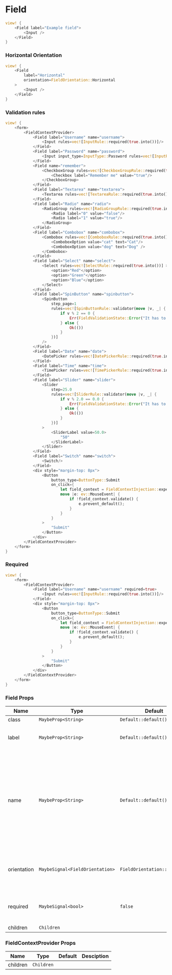 # Field

```rust demo
view! {
    <Field label="Example field">
        <Input />
    </Field>
}
```

### Horizontal Orientation

```rust demo
view! {
    <Field
        label="Horizontal"
        orientation=FieldOrientation::Horizontal
    >
        <Input />
    </Field>
}
```

### Validation rules

```rust demo
view! {
    <form>
        <FieldContextProvider>
            <Field label="Username" name="username">
                <Input rules=vec![InputRule::required(true.into())]/>
            </Field>
            <Field label="Password" name="password">
                <Input input_type=InputType::Password rules=vec![InputRule::required(true.into())]/>
            </Field>
            <Field name="remember">
                <CheckboxGroup rules=vec![CheckboxGroupRule::required(true.into())] >
                    <Checkbox label="Remember me" value="true"/>
                </CheckboxGroup>
            </Field>
            <Field label="Textarea" name="textarea">
                <Textarea rules=vec![TextareaRule::required(true.into())]/>
            </Field>
            <Field label="Radio" name="radio">
                <RadioGroup rules=vec![RadioGroupRule::required(true.into())] >
                    <Radio label="0" value="false"/>
                    <Radio label="1" value="true"/>
                </RadioGroup>
            </Field>
            <Field label="Combobox" name="combobox">
                <Combobox rules=vec![ComboboxRule::required(true.into())] placeholder="Select an animal" clearable=true>
                    <ComboboxOption value="cat" text="Cat"/>
                    <ComboboxOption value="dog" text="Dog" />
                </Combobox>
            </Field>
            <Field label="Select" name="select">
                <Select rules=vec![SelectRule::required(true.into())] >
                    <option>"Red"</option>
                    <option>"Green"</option>
                    <option>"Blue"</option>
                </Select>
            </Field>
            <Field label="SpinButton" name="spinbutton">
                <SpinButton
                    step_page=1
                    rules=vec![SpinButtonRule::validator(move |v, _| {
                        if v % 2 == 0 {
                            Err(FieldValidationState::Error("It has to be odd!".to_string()))
                        } else {
                            Ok(())
                        }
                    })]
                />
            </Field>
            <Field label="Date" name="date">
                <DatePicker rules=vec![DatePickerRule::required(true.into())]/>
            </Field>
            <Field label="Time" name="time">
                <TimePicker rules=vec![TimePickerRule::required(true.into())]/>
            </Field>
            <Field label="Slider" name="slider">
                <Slider
                    step=25.0
                    rules=vec![SliderRule::validator(move |v, _| {
                        if v % 2.0 == 0.0 {
                            Err(FieldValidationState::Error("It has to be odd!".to_string()))
                        } else {
                            Ok(())
                        }
                    })]
                >
                    <SliderLabel value=50.0>
                        "50"
                    </SliderLabel>
                </Slider>
            </Field>
            <Field label="Switch" name="switch">
                <Switch/>
            </Field>
            <div style="margin-top: 8px">
                <Button
                    button_type=ButtonType::Submit
                    on_click={
                        let field_context = FieldContextInjection::expect_context();
                        move |e: ev::MouseEvent| {
                            if !field_context.validate() {
                                e.prevent_default();
                            }
                        }
                    }
                >
                    "Submit"
                </Button>
            </div>
        </FieldContextProvider>
    </form>
}
```

### Required

```rust demo
view! {
    <form>
        <FieldContextProvider>
            <Field label="Username" name="username" required=true>
                <Input rules=vec![InputRule::required(true.into())]/>
            </Field>
            <div style="margin-top: 8px">
                <Button
                    button_type=ButtonType::Submit
                    on_click={
                        let field_context = FieldContextInjection::expect_context();
                        move |e: ev::MouseEvent| {
                            if !field_context.validate() {
                                e.prevent_default();
                            }
                        }
                    }
                >
                    "Submit"
                </Button>
            </div>
        </FieldContextProvider>
    </form>
}
```

### Field Props

| Name | Type | Default | Desciption |
| --- | --- | --- | --- |
| class | `MaybeProp<String>` | `Default::default()` |  |
| label | `MaybeProp<String>` | `Default::default()` | The label associated with the field. |
| name | `MaybeProp<String>` | `Default::default()` | A string specifying a name for the input control. This name is submitted along with the control's value when the form data is submitted. |
| orientation | `MaybeSignal<FieldOrientation>` | `FieldOrientation::Vertical` | The orientation of the label relative to the field component. |
| required | `MaybeSignal<bool>` | `false` | If set to true this field will be marked as required. |
| children | `Children` |  |  |

### FieldContextProvider Props

| Name     | Type       | Default | Desciption |
| -------- | ---------- | ------- | ---------- |
| children | `Children` |         |            |
